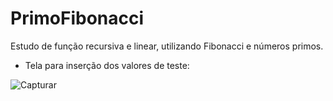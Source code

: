 # PrimoFibonacci

Estudo de função recursiva e linear, utilizando Fibonacci e números primos.

- Tela para inserção dos valores de teste:

![Capturar](https://user-images.githubusercontent.com/39038762/177670124-ce3dff04-81fb-4f1a-a260-b8da53482b0d.JPG)
